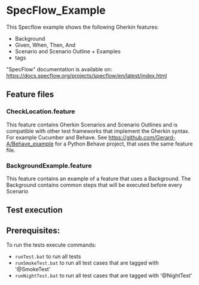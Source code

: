 # SpecFlow_Example

This Specflow example shows the following Gherkin features:

- Background
- Given, When, Then, And
- Scenario and Scenario Outline + Examples
- tags

"SpecFlow" documentation is available on: https://docs.specflow.org/projects/specflow/en/latest/index.html

## Feature files

### CheckLocation.feature
This feature contains Gherkin Scenarios and Scenario Outlines and is compatible with other test frameworks that implement the Gherkin syntax.
For example Cucumber and Behave. See https://github.com/Gerard-A/Behave_example for a Python Behave project, that uses the same feature file.

### BackgroundExample.feature
This feature contains an example of a feature that uses a Background.
The Background contains common steps that will be executed before every Scenario


## Test execution

Prerequisites: 
- 

To run the tests execute commands:  
- `runTest.bat`  to run all tests
- `runSmokeTest.bat` to run all test cases that are tagged with '@SmokeTest'
- `runNightTest.bat` to run all test cases that are tagged with '@NightTest'

